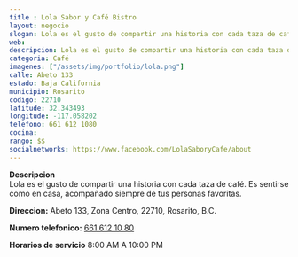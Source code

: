 ```yaml
---
title : Lola Sabor y Café Bistro
layout: negocio
slogan: Lola es el gusto de compartir una historia con cada taza de café.
web: 
descripcion: Lola es el gusto de compartir una historia con cada taza de café.
categoria: Café
imagenes: ["/assets/img/portfolio/lola.png"]
calle: Abeto 133 
estado: Baja California
municipio: Rosarito
codigo: 22710
latitude: 32.343493
longitude: -117.058202
telefono: 661 612 1080
cocina: 
rango: $$
socialnetworks: https://www.facebook.com/LolaSaboryCafe/about
---
```


**Descripcion**
<br>
Lola es el gusto de compartir una historia con cada taza de café. Es sentirse como en casa, acompañado siempre de tus personas favoritas.

**Direccion:** Abeto 133, Zona Centro, 22710, Rosarito, B.C.

**Numero telefonico:** <a href="tel:+526616121080">661 612 10 80</a>

**Horarios de servicio**
8:00 AM A 10:00 PM 

<!--div class="embed-responsive embed-responsive-16by9">

<iframe src="https://www.facebook.com/plugins/video.php?href=https%3A%2F%2Fwww.facebook.com%2FLolaSaboryCafe%2Fvideos%2F1078435862311577%2F&show_text=0&width=560" width="560" height="315" style="border:none;overflow:hidden" scrolling="no" frameborder="0" allowTransparency="true" allowFullScreen="true"></iframe-->